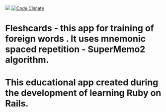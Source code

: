 ![](https://travis-ci.org/Merff/flashcards.svg)
[![Code Climate](https://codeclimate.com/github/Merff/flashcards/badges/gpa.svg)](https://codeclimate.com/github/Merff/flashcards)

# Fleshсards - this app for training of foreign words . It uses mnemonic spaced repetition - SuperMemo2 algorithm. 
# This educational app created during the development of learning Ruby on Rails.
